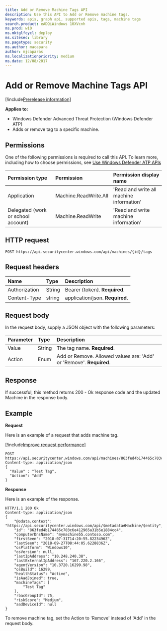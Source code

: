 ```yaml
---
title: Add or Remove Machine Tags API
description: Use this API to Add or Remove machine tags.
keywords: apis, graph api, supported apis, tags, machine tags
search.product: eADQiWindows 10XVcnh
ms.prod: w10
ms.mktglfcycl: deploy
ms.sitesec: library
ms.pagetype: security
ms.author: macapara
author: mjcaparas
ms.localizationpriority: medium
ms.date: 12/08/2017
---
```


# Add or Remove Machine Tags API

[!include[Prerelease information](prerelease.md)]

**Applies to:**
- Windows Defender Advanced Threat Protection (Windows Defender ATP)
- Adds or remove tag to a specific machine.

## Permissions
One of the following permissions is required to call this API. To learn more, including how to choose permissions, see [Use Windows Defender ATP APIs](exposed-apis-intro.md)

Permission type |	Permission	|	Permission display name
:---|:---|:---
Application |	Machine.ReadWrite.All |	'Read and write all machine information'
Delegated (work or school account) | Machine.ReadWrite | 'Read and write machine information'


## HTTP request
```
POST https://api.securitycenter.windows.com/api/machines/{id}/tags
```

## Request headers

Name | Type | Description
:---|:---|:---
Authorization | String | Bearer {token}. **Required**.
Content-Type | string | application/json. **Required**.

## Request body
In the request body, supply a JSON object with the following parameters:

Parameter |	Type	| Description
:---|:---|:---
Value |	String |	The tag name. **Required**.
Action	| Enum |	Add or Remove. Allowed values are: 'Add' or 'Remove'. **Required**.


## Response
If successful, this method returns 200 - Ok response code and the updated Machine in the response body.


## Example

**Request**

Here is an example of a request that adds machine tag.

[!include[Improve request performance](improverequestperformance-new.md)]

```
POST https://api.securitycenter.windows.com/api/machines/863fed4b174465c703c6e412965a31b5e1884cc4/tags
Content-type: application/json
{
  "Value" : "Test Tag",
  "Action": "Add"
}

```
**Response**

Here is an example of the response.

```
HTTP/1.1 200 Ok
Content-type: application/json
{
    "@odata.context": "https://api.securitycenter.windows.com/api/$metadata#Machine/$entity",
    "id": "863fed4b174465c703c6e412965a31b5e1884cc4",
    "computerDnsName": "mymachine55.contoso.com",
    "firstSeen": "2018-07-31T14:20:55.8223496Z",
    "lastSeen": "2018-09-27T08:44:05.6228836Z",
    "osPlatform": "Windows10",
    "osVersion": null,
    "lastIpAddress": "10.248.240.38",
    "lastExternalIpAddress": "167.220.2.166",
    "agentVersion": "10.3720.16299.98",
    "osBuild": 16299,
    "healthStatus": "Active",
    "isAadJoined": true,
    "machineTags": [
        "Test Tag"
    ],
    "rbacGroupId": 75,
    "riskScore": "Medium",
    "aadDeviceId": null
}

```

To remove machine tag, set the Action to 'Remove' instead of 'Add' in the request body.